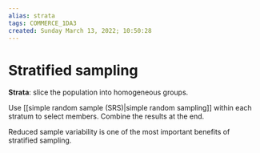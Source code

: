 ```yaml
---
alias: strata
tags: COMMERCE_1DA3
created: Sunday March 13, 2022; 10:50:28 
---
```

# Stratified sampling
**Strata**: slice the population into homogeneous groups. 

Use [[simple random sample (SRS)|simple random sampling]] within each stratum to select members. Combine the results at the end.

Reduced sample variability is one of the most important benefits of stratified sampling.